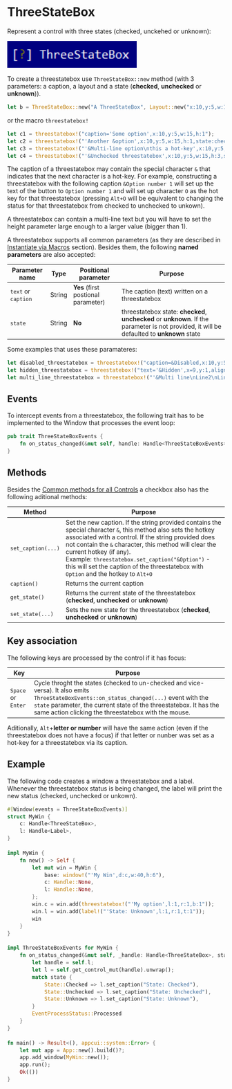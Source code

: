 # ThreeStateBox

Represent a control with three states (checked, unckehed or unknown):

<img src="img/threestatebox.png" width=300/>

To create a threestatebox use `ThreeStateBox::new` method (with 3 parameters: a caption, a layout and a state (**checked**, **unchecked** or **unknown**)).
```rs
let b = ThreeStateBox::new("A ThreeStateBox", Layout::new("x:10,y:5,w:15"),threestatebox::State::Checked);
```
or the macro `threestatebox!`
```rs
let c1 = threestatebox!("caption='Some option',x:10,y:5,w:15,h:1");
let c2 = threestatebox!("'Another &option',x:10,y:5,w:15,h:1,state:checked");
let c3 = threestatebox!("'&Multi-line option\nthis a hot-key',x:10,y:5,w:15,h:3,state:unknown");
let c4 = threestatebox!("'&Unchecked threestatebox',x:10,y:5,w:15,h:3,state:unchecked");
```

The caption of a threestatebox may contain the special character `&` that indicates that the next character is a hot-key. For example, constructing a threestatebox with the following caption `&Option number 1` will set up the text of the button to `Option number 1` and will set up character `O` as the hot key for that threestatebox (pressing `Alt+O` will be equivalent to changing the status for that threestatebox from checked to unchecked to unkown).

A threestatebox can contain a multi-line text but you will have to set the height parameter large enough to a larger value (bigger than 1).

A threestatebox supports all common parameters (as they are described in [Instantiate via Macros](../instantiate_via_macros.md) section). Besides them, the following **named parameters** are also accepted:

| Parameter name      | Type   | Positional parameter                | Purpose                                                                                                                                     |
| ------------------- | ------ | ----------------------------------- | ------------------------------------------------------------------------------------------------------------------------------------------- |
| `text` or `caption` | String | **Yes** (first postional parameter) | The caption (text) written on a threestatebox                                                                                               |
| `state`             | String | **No**                              | threestatebox state: **checked**, **unchecked** or **unknown**. If the parameter is not provided, it will be defaulted to **unknown** state |


Some examples that uses these paramateres:
```rs
let disabled_threestatebox = threestatebox!("caption=&Disabled,x:10,y:5,w:15,enable=false");
let hidden_threestatebox = threestatebox!("text='&Hidden',x=9,y:1,align:center,w:9,visible=false");
let multi_line_threestatebox = threestatebox!("'&Multi line\nLine2\nLine3',x:1,y:1,w:10,h:3");
```

## Events
To intercept events from a threestatebox, the following trait has to be implemented to the Window that processes the event loop:
```rs
pub trait ThreeStateBoxEvents {
    fn on_status_changed(&mut self, handle: Handle<ThreeStateBoxEvents>, state: threestatebox::State) -> EventProcessStatus {...}
}
```

## Methods

Besides the [Common methods for all Controls](../common_methods.md) a checkbox also has the following aditional methods:

| Method             | Purpose                                                                                                                                                                                                                                                                                                                                                                                                |
| ------------------ | ------------------------------------------------------------------------------------------------------------------------------------------------------------------------------------------------------------------------------------------------------------------------------------------------------------------------------------------------------------------------------------------------------ |
| `set_caption(...)` | Set the new caption. If the string provided contains the special character `&`, this method also sets the hotkey associated with a control. If the string provided does not contain the `&` character, this method will clear the current hotkey (if any).<br>Example: `threestatebox.set_caption("&Option")` - this will set the caption of the threestatebox with `Option` and the hotkey to `Alt+O` |
| `caption()`        | Returns the current caption                                                                                                                                                                                                                                                                                                                                                                            |
| `get_state()`      | Returns the current state of the threestatebox (**checked**, **unchecked** or **unknown**)                                                                                                                                                                                                                                                                                                             |
| `set_state(...)`   | Sets the new state for the threestatebox (**checked**, **unchecked** or **unknown**)                                                                                                                                                                                                                                                                                                                   |

## Key association

The following keys are processed by the control if it has focus:

| Key                | Purpose                                                                                                                                                                                                                                                                  |
| ------------------ | ------------------------------------------------------------------------------------------------------------------------------------------------------------------------------------------------------------------------------------------------------------------------ |
| `Space` or `Enter` | Cycle throght the states (checked to un-checked and vice-versa). It also emits `ThreeStateBoxEvents::on_status_changed(...)` event with the `state` parameter, the current state of the threestatebox. It has the same action clicking the threestatebox with the mouse. |

Aditionally, `Alt`+**letter or number** will have the same action (even if the threestatebox does not have a focus) if that letter or nunber was set as a hot-key for a threestatebox via its caption. 

## Example

The following code creates a window a threestatebox and a label. Whenever the threestatebox status is being changed, the label will print the new status (checked, unchecked or unkown).
```rs
#[Window(events = ThreeStateBoxEvents)]
struct MyWin {
    c: Handle<ThreeStateBox>,
    l: Handle<Label>,
}

impl MyWin {
    fn new() -> Self {
        let mut win = MyWin {
            base: window!("'My Win',d:c,w:40,h:6"),
            c: Handle::None,
            l: Handle::None,
        };
        win.c = win.add(threestatebox!("'My option',l:1,r:1,b:1"));
        win.l = win.add(label!("'State: Unknown',l:1,r:1,t:1"));
        win
    }
}

impl ThreeStateBoxEvents for MyWin {
    fn on_status_changed(&mut self, _handle: Handle<ThreeStateBox>, state: State) -> EventProcessStatus {
        let handle = self.l;
        let l = self.get_control_mut(handle).unwrap();
        match state {
            State::Checked => l.set_caption("State: Checked"),
            State::Unchecked => l.set_caption("State: Unchecked"),
            State::Unknown => l.set_caption("State: Unknown"),
        }
        EventProcessStatus::Processed
    }
}

fn main() -> Result<(), appcui::system::Error> {
    let mut app = App::new().build()?;
    app.add_window(MyWin::new());
    app.run();
    Ok(())
}
```